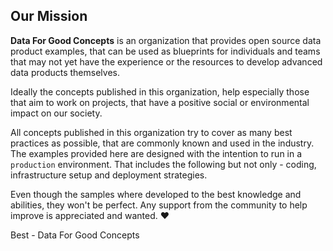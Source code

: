 ## Our Mission

**Data For Good Concepts** is an organization that provides open source data product examples, that can be used as blueprints for individuals and teams that may not yet have the experience or the resources to develop advanced data products themselves. 

Ideally the concepts published in this organization, help especially those that aim to work on projects, that have a positive social or environmental impact on our society. 

All concepts published in this organization try to cover as many best practices as possible, that are commonly known and used in the industry. The examples provided here are designed with the intention to run in a `production` environment. That includes the following but not only - coding, infrastructure setup  and deployment strategies. 

Even though the samples where developed to the best knowledge and abilities, they won't be perfect. Any support from the community to help improve is appreciated and wanted.  ❤️

Best - Data For Good Concepts 
